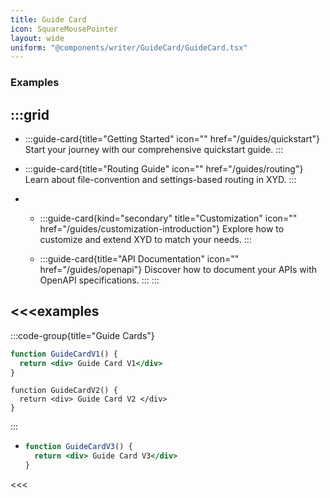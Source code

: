 ```yaml
---
title: Guide Card
icon: SquareMousePointer
layout: wide
uniform: "@components/writer/GuideCard/GuideCard.tsx"
---
```


### Examples

:::grid
- 
  - 
    :::guide-card{title="Getting Started" icon="<IconCode/>" href="/guides/quickstart"}
    Start your journey with our comprehensive quickstart guide.
    :::
    
  - 
    :::guide-card{title="Routing Guide" icon="<IconCode/>" href="/guides/routing"}
    Learn about file-convention and settings-based routing in XYD.
    :::

- 
  - 
    :::guide-card{kind="secondary" title="Customization" icon="<IconCode/>" href="/guides/customization-introduction"}
    Explore how to customize and extend XYD to match your needs.
    :::
    
  - 
    :::guide-card{title="API Documentation" icon="<IconCode/>" href="/guides/openapi"}
    Discover how to document your APIs with OpenAPI specifications.
    :::
:::

<<<examples
- 
  :::code-group{title="Guide Cards"}
  ```jsx Guide Card Example
  function GuideCardV1() {
    return <div> Guide Card V1</div>
  }
  ```

  ```tsx Card Group V2 Sample
  function GuideCardV2() {
    return <div> Guide Card V2 </div>
  }
  ``` 
  :::

- 
  ```jsx 
  function GuideCardV3() {
    return <div> Guide Card V3</div>
  }
  ``` 
<<<